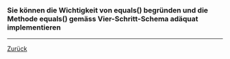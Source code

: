 ### Sie können die Wichtigkeit von equals() begründen und die Methode equals() gemäss Vier-Schritt-Schema adäquat implementieren

---

[Zurück](600vergleich.md)


